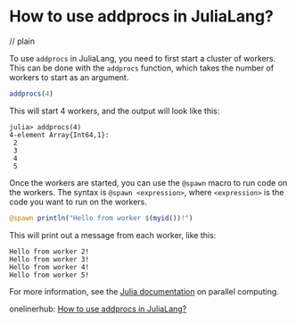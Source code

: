 # How to use addprocs in JuliaLang?
// plain

To use `addprocs` in JuliaLang, you need to first start a cluster of workers. This can be done with the `addprocs` function, which takes the number of workers to start as an argument.

```julia
addprocs(4)
```

This will start 4 workers, and the output will look like this:

```
julia> addprocs(4)
4-element Array{Int64,1}:
 2
 3
 4
 5
```

Once the workers are started, you can use the `@spawn` macro to run code on the workers. The syntax is `@spawn <expression>`, where `<expression>` is the code you want to run on the workers.

```julia
@spawn println("Hello from worker $(myid())!")
```

This will print out a message from each worker, like this:

```
Hello from worker 2!
Hello from worker 3!
Hello from worker 4!
Hello from worker 5!
```

For more information, see the [Julia documentation](https://docs.julialang.org/en/v1/manual/parallel-computing/#Parallel-Computing-1) on parallel computing.

onelinerhub: [How to use addprocs in JuliaLang?](https://onelinerhub.com/julialang/how-to-use-addprocs-in-julialang)